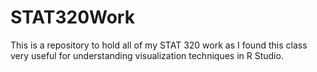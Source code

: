 # STAT320Work
 This is a repository to hold all of my STAT 320 work as I found this class very useful for understanding visualization techniques in R Studio.
